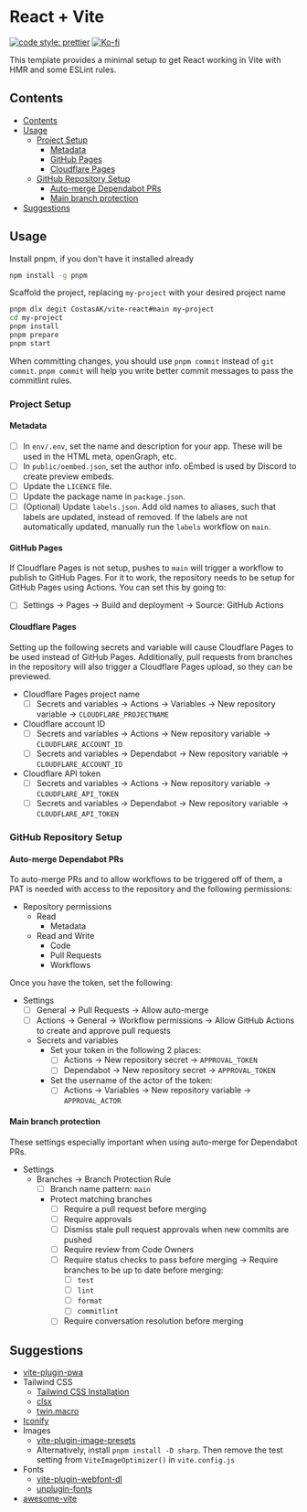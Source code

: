 # React + Vite

[![code style: prettier](https://img.shields.io/badge/code_style-prettier-ff69b4.svg?style=for-the-badge&logo=prettier)](https://github.com/prettier/prettier)
[![Ko-fi](https://img.shields.io/badge/support_me_on_ko--fi-F16061?style=for-the-badge&logo=kofi&logoColor=f5f5f5)](https://ko-fi.com/CostasAK)

This template provides a minimal setup to get React working in Vite with HMR and some ESLint rules.

## Contents

- [Contents](#contents)
- [Usage](#usage)
  - [Project Setup](#project-setup)
    - [Metadata](#metadata)
    - [GitHub Pages](#github-pages)
    - [Cloudflare Pages](#cloudflare-pages)
  - [GitHub Repository Setup](#github-repository-setup)
    - [Auto-merge Dependabot PRs](#auto-merge-dependabot-prs)
    - [Main branch protection](#main-branch-protection)
- [Suggestions](#suggestions)

## Usage

Install pnpm, if you don't have it installed already

```sh
npm install -g pnpm
```

Scaffold the project, replacing `my-project` with your desired project name

```sh
pnpm dlx degit CostasAK/vite-react#main my-project
cd my-project
pnpm install
pnpm prepare
pnpm start
```

When committing changes, you should use `pnpm commit` instead of `git commit`. `pnpm commit` will help you write better commit messages to pass the commitlint rules.

### Project Setup

#### Metadata

- [ ] In `env/.env`, set the name and description for your app. These will be used in the HTML meta, openGraph, etc.
- [ ] In `public/oembed.json`, set the author info. oEmbed is used by Discord to create preview embeds.
- [ ] Update the `LICENCE` file.
- [ ] Update the package name in `package.json`.
- [ ] (Optional) Update `labels.json`. Add old names to aliases, such that labels are updated, instead of removed. If the labels are not automatically updated, manually run the `labels` workflow on `main`.

#### GitHub Pages

If Cloudflare Pages is not setup, pushes to `main` will trigger a workflow to publish to GitHub Pages. For it to work, the repository needs to be setup for GitHub Pages using Actions. You can set this by going to:

- [ ] Settings → Pages → Build and deployment → Source: GitHub Actions

#### Cloudflare Pages

Setting up the following secrets and variable will cause Cloudflare Pages to be used instead of GitHub Pages. Additionally, pull requests from branches in the repository will also trigger a Cloudflare Pages upload, so they can be previewed.

- Cloudflare Pages project name
  - [ ] Secrets and variables → Actions → Variables → New repository variable → `CLOUDFLARE_PROJECTNAME`
- Cloudflare account ID
  - [ ] Secrets and variables → Actions → New repository variable → `CLOUDFLARE_ACCOUNT_ID`
  - [ ] Secrets and variables → Dependabot → New repository variable → `CLOUDFLARE_ACCOUNT_ID`
- Cloudflare API token
  - [ ] Secrets and variables → Actions → New repository variable → `CLOUDFLARE_API_TOKEN`
  - [ ] Secrets and variables → Dependabot → New repository variable → `CLOUDFLARE_API_TOKEN`

### GitHub Repository Setup

#### Auto-merge Dependabot PRs

To auto-merge PRs and to allow workflows to be triggered off of them, a PAT is needed with access to the repository and the following permissions:

- Repository permissions
  - Read
    - Metadata
  - Read and Write
    - Code
    - Pull Requests
    - Workflows

Once you have the token, set the following:

- Settings
  - [ ] General → Pull Requests → Allow auto-merge
  - [ ] Actions → General → Workflow permissions → Allow GitHub Actions to create and approve pull requests
  - Secrets and variables
    - Set your token in the following 2 places:
      - [ ] Actions → New repository secret → `APPROVAL_TOKEN`
      - [ ] Dependabot → New repository secret → `APPROVAL_TOKEN`
    - Set the username of the actor of the token:
      - [ ] Actions → Variables → New repository variable → `APPROVAL_ACTOR`

#### Main branch protection

These settings especially important when using auto-merge for Dependabot PRs.

- Settings
  - Branches → Branch Protection Rule
    - [ ] Branch name pattern: `main`
    - Protect matching branches
      - [ ] Require a pull request before merging
      - [ ] Require approvals
      - [ ] Dismiss stale pull request approvals when new commits are pushed
      - [ ] Require review from Code Owners
      - [ ] Require status checks to pass before merging → Require branches to be up to date before merging:
        - [ ] `test`
        - [ ] `lint`
        - [ ] `format`
        - [ ] `commitlint`
      - [ ] Require conversation resolution before merging

## Suggestions

- [vite-plugin-pwa](https://github.com/antfu/vite-plugin-pwa)
- Tailwind CSS
  - [Tailwind CSS Installation](https://tailwindcss.com/docs/installation)
  - [clsx](https://github.com/lukeed/clsx)
  - [twin.macro](https://github.com/ben-rogerson/twin.macro)
- [Iconify](https://icon-sets.iconify.design)
- Images
  - [vite-plugin-image-presets](https://github.com/ElMassimo/vite-plugin-image-presets)
  - Alternatively, install `pnpm install -D sharp`. Then remove the test setting from `ViteImageOptimizer()` in `vite.config.js`
- Fonts
  - [vite-plugin-webfont-dl](https://github.com/feat-agency/vite-plugin-webfont-dl)
  - [unplugin-fonts](https://github.com/cssninjaStudio/unplugin-fonts)
- [awesome-vite](https://github.com/vitejs/awesome-vite)

